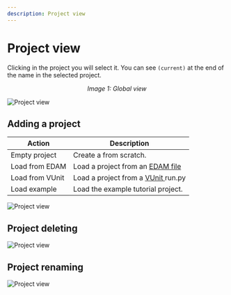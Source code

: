 ```yaml
---
description: Project view
---
```


# Project view

Clicking in the project you will select it. You can see `(current)` at the end of the name in the selected project.

<p align="center">
<i>Image 1: Global view </i>

![Project view](/img/tool_manager/project/general.png) 
</p>

## Adding a project

<p align="center">

| Action           | Description                                                                                    |
|------------------|------------------------------------------------------------------------------------------------|
| Empty project    | Create a from scratch.                                                                         |
| Load from EDAM   | Load a project from an [ EDAM file ]( https://edalize.readthedocs.io/en/latest/edam/api.html ) |
| Load from VUnit  | Load a project from a [ VUnit ]( http://vunit.github.io/ ) run.py                              |
| Load example     | Load the example tutorial project.                                                             |
</p>

<p align="center">

![Project view](/img/tool_manager/project/add.png) 
</p>

## Project deleting

<p align="center">

![Project view](/img/tool_manager/project/delete.png) 
</p>

## Project renaming

<p align="center">

![Project view](/img/tool_manager/project/rename.png) 
</p>
